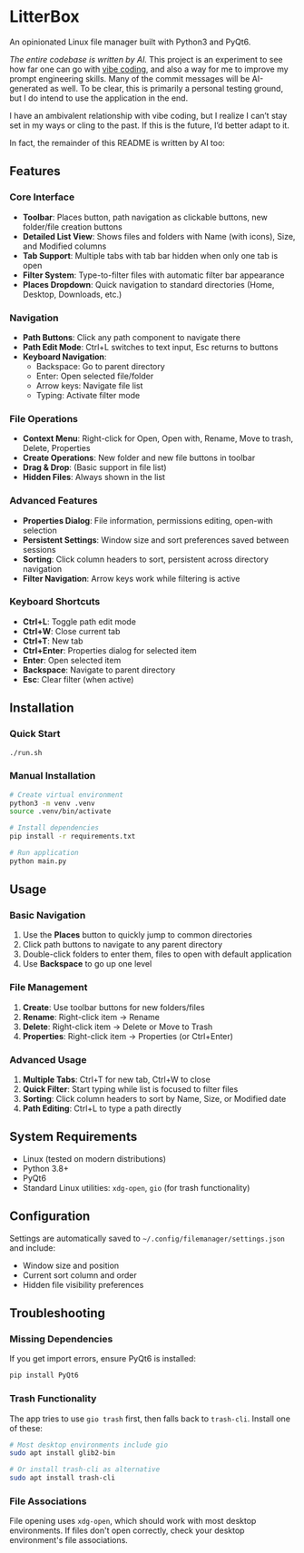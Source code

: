 # LitterBox

An opinionated Linux file manager built with Python3 and PyQt6.

_The entire codebase is written by AI._ This project is an experiment to see how far one can go with [vibe coding](https://en.wikipedia.org/wiki/Vibe_coding), and also a way for me to improve my prompt engineering skills. Many of the commit messages will be AI-generated as well. To be clear, this is primarily a personal testing ground, but I do intend to use the application in the end.

I have an ambivalent relationship with vibe coding, but I realize I can’t stay set in my ways or cling to the past. If this is the future, I’d better adapt to it.

In fact, the remainder of this README is written by AI too:

## Features

### Core Interface
- **Toolbar**: Places button, path navigation as clickable buttons, new folder/file creation buttons
- **Detailed List View**: Shows files and folders with Name (with icons), Size, and Modified columns
- **Tab Support**: Multiple tabs with tab bar hidden when only one tab is open
- **Filter System**: Type-to-filter files with automatic filter bar appearance
- **Places Dropdown**: Quick navigation to standard directories (Home, Desktop, Downloads, etc.)

### Navigation
- **Path Buttons**: Click any path component to navigate there
- **Path Edit Mode**: Ctrl+L switches to text input, Esc returns to buttons
- **Keyboard Navigation**:
  - Backspace: Go to parent directory
  - Enter: Open selected file/folder
  - Arrow keys: Navigate file list
  - Typing: Activate filter mode

### File Operations
- **Context Menu**: Right-click for Open, Open with, Rename, Move to trash, Delete, Properties
- **Create Operations**: New folder and new file buttons in toolbar
- **Drag & Drop**: (Basic support in file list)
- **Hidden Files**: Always shown in the list

### Advanced Features
- **Properties Dialog**: File information, permissions editing, open-with selection
- **Persistent Settings**: Window size and sort preferences saved between sessions
- **Sorting**: Click column headers to sort, persistent across directory navigation
- **Filter Navigation**: Arrow keys work while filtering is active

### Keyboard Shortcuts
- **Ctrl+L**: Toggle path edit mode
- **Ctrl+W**: Close current tab
- **Ctrl+T**: New tab
- **Ctrl+Enter**: Properties dialog for selected item
- **Enter**: Open selected item
- **Backspace**: Navigate to parent directory
- **Esc**: Clear filter (when active)

## Installation

### Quick Start
```bash
./run.sh
```

### Manual Installation
```bash
# Create virtual environment
python3 -m venv .venv
source .venv/bin/activate

# Install dependencies
pip install -r requirements.txt

# Run application
python main.py
```

## Usage

### Basic Navigation
1. Use the **Places** button to quickly jump to common directories
2. Click path buttons to navigate to any parent directory
3. Double-click folders to enter them, files to open with default application
4. Use **Backspace** to go up one level

### File Management
1. **Create**: Use toolbar buttons for new folders/files
2. **Rename**: Right-click item → Rename
3. **Delete**: Right-click item → Delete or Move to Trash
4. **Properties**: Right-click item → Properties (or Ctrl+Enter)

### Advanced Usage
1. **Multiple Tabs**: Ctrl+T for new tab, Ctrl+W to close
2. **Quick Filter**: Start typing while list is focused to filter files
3. **Sorting**: Click column headers to sort by Name, Size, or Modified date
4. **Path Editing**: Ctrl+L to type a path directly

## System Requirements

- Linux (tested on modern distributions)
- Python 3.8+
- PyQt6
- Standard Linux utilities: `xdg-open`, `gio` (for trash functionality)

## Configuration

Settings are automatically saved to `~/.config/filemanager/settings.json` and include:
- Window size and position
- Current sort column and order
- Hidden file visibility preferences

## Troubleshooting

### Missing Dependencies
If you get import errors, ensure PyQt6 is installed:
```bash
pip install PyQt6
```

### Trash Functionality
The app tries to use `gio trash` first, then falls back to `trash-cli`. Install one of these:
```bash
# Most desktop environments include gio
sudo apt install glib2-bin

# Or install trash-cli as alternative
sudo apt install trash-cli
```

### File Associations
File opening uses `xdg-open`, which should work with most desktop environments. If files don't open correctly, check your desktop environment's file associations.

